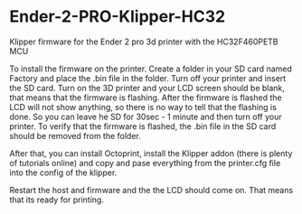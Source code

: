 # Ender-2-PRO-Klipper-HC32
Klipper firmware for the Ender 2 pro 3d printer with the HC32F460PETB MCU

To install the firmware on the printer.
Create a folder in your SD card named Factory and place the .bin file in the folder. Turn off your printer and insert the SD card. Turn on the 3D printer and your LCD screen should be blank, that means that the firmware is flashing. After the firmware is flashed the LCD will not show anything, so there is no way to tell that the flashing is done. So you can leave he SD for 30sec - 1 minute and then turn off your printer. To verify that the firmware is flashed, the .bin file in the SD card should be removed from the folder.

After that, you can install Octoprint, install the Klipper addon (there is plenty of tutorials online) and copy and pase everything from the printer.cfg file into the config of the klipper.

Restart the host and firmware and the the LCD should come on. That means that its ready for printing.

